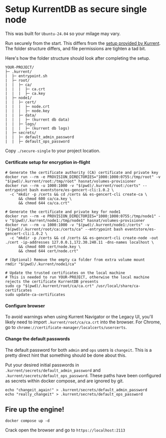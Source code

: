 # Setup KurrentDB as secure single node

This was built for `Ubuntu-24.04` so your milage may vary.

Run securely from the start. This differs from the [setup provided by Kurrent](https://github.com/kurrent-io/KurrentDB/blob/master/docker-compose.yml). The folder structure differs, and file permissions are tighten a tad bit.


Here's how the folder structure should look after completing the setup.

```
YOUR-PROJECT/
├─ .kurrent/
|  ├─ entrypoint.sh
|  ├─ root/
|  |  ├─ ca/
|  |  |  ├─ ca.crt
|  |  |  ├─ ca.key
|  ├─ node1/
|  |  ├─ cert/
|  |  |  ├─ node.crt
|  |  |  ├─ node.key
|  |  ├─ data/
|  |  |  ├─ (kurrent db data)
|  |  ├─ logs/
|  |  |  ├─ (kurrent db logs)
|  ├─ secrets/
|  |  ├─ default_admin_password
|  |  ├─ default_ops_password 
```

Copy `./secure-single` to your project location.

#### Certificate setup for encryption in-flight 

```shell
# Generate the certificate authority (CA) certificate and private key
docker run --rm -e PROVISION_DIRECTORIES="1000:1000:0755:/tmp/root" -v "$(pwd)/.kurrent/root:/tmp/root" hasnat/volumes-provisioner
docker run --rm -u 1000:1000 -v "$(pwd)/.kurrent/root:/certs" --entrypoint bash eventstore/es-gencert-cli:1.0.2 \
  -c "mkdir -p /certs && cd /certs && es-gencert-cli create-ca \
      && chmod 600 ca/ca.key \
      && chmod 644 ca/ca.crt"

# Generate the certificate and private key for node1
docker run --rm -e PROVISION_DIRECTORIES="1000:1000:0755:/tmp/node1" -v "$(pwd)/.kurrent/node1:/tmp/node1" hasnat/volumes-provisioner    
docker run --rm -u 1000:1000 -v "$(pwd)/.kurrent/node1:/certs" -v "$(pwd)/.kurrent/root/ca:/certs/ca" --entrypoint bash eventstore/es-gencert-cli:1.0.2 \
  -c "mkdir -p /certs && cd /certs && es-gencert-cli create-node -out ./cert -ip-addresses 127.0.0.1,172.30.240.11 -dns-names localhost \
      && chmod 600 cert/node.key \
      && chmod 644 cert/node.crt"

# (Optional) Remove the empty ca folder from extra volume mount       
rmdir "$(pwd)/.kurrent/node1/ca"
      
# Update the trusted certificates on the local machine
# This is needed to run YOUR-PROJECT, otherwise the local machine rejects the certificate KurrentDB presents
sudo cp "$(pwd)/.kurrent/root/ca/ca.crt" /usr/local/share/ca-certificates
sudo update-ca-certificates
```

#### Configure browser 

To avoid warnings when using Kurrent Navigator or the Legacy UI, you'll likely need to import `.kurrent/root/ca/ca.crt` 
into the browser. For Chrome, go to `chrome://certificate-manager/localcerts/usercerts`.

#### Change the default passwords

The default password for both `admin` and `ops` users is `changeit`. This is a pretty direct hint that something
should be done about this.

Put your desired initial passwords in `.kurrent/secrets/default_admin_password` and `.kurrent/secrets/default_ops_password`.
These paths have been configured as secrets within docker compose, and are ignored by git.

```shell
echo "changeit_again!" > .kurrent/secrets/default_admin_password
echo "really_changeit" > .kurrent/secrets/default_ops_password 
```

## Fire up the engine!

```shell
docker compose up -d
```

Crack open the browser and go to `https://localhost:2113`

